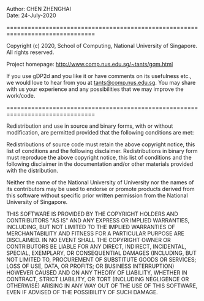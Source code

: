 Author: CHEN ZHENGHAI  
Date:   24-July-2020

===============================================================================

Copyright (c) 2020, School of Computing, National University of Singapore.  
All rights reserved.

Project homepage: http://www.comp.nus.edu.sg/~tants/gqm.html

If you use gDP2d and you like it or have comments on its usefulness etc., we 
would love to hear from you at <tants@comp.nus.edu.sg>. You may share with us
your experience and any possibilities that we may improve the work/code.

===============================================================================

Redistribution and use in source and binary forms, with or without modification,
are permitted provided that the following conditions are met:

Redistributions of source code must retain the above copyright notice, this list of
conditions and the following disclaimer. Redistributions in binary form must reproduce
the above copyright notice, this list of conditions and the following disclaimer
in the documentation and/or other materials provided with the distribution. 

Neither the name of the National University of University nor the names of its contributors
may be used to endorse or promote products derived from this software without specific
prior written permission from the National University of Singapore. 

THIS SOFTWARE IS PROVIDED BY THE COPYRIGHT HOLDERS AND CONTRIBUTORS "AS IS" AND ANY
EXPRESS OR IMPLIED WARRANTIES, INCLUDING, BUT NOT LIMITED TO THE IMPLIED WARRANTIES 
OF MERCHANTABILITY AND FITNESS FOR A PARTICULAR PURPOSE ARE DISCLAIMED. IN NO EVENT
SHALL THE COPYRIGHT OWNER OR CONTRIBUTORS BE LIABLE FOR ANY DIRECT, INDIRECT,
INCIDENTAL, SPECIAL, EXEMPLARY, OR CONSEQUENTIAL DAMAGES (INCLUDING, BUT NOT LIMITED
TO, PROCUREMENT OF SUBSTITUTE  GOODS OR SERVICES; LOSS OF USE, DATA, OR PROFITS; OR
BUSINESS INTERRUPTION) HOWEVER CAUSED AND ON ANY THEORY OF LIABILITY, WHETHER IN
CONTRACT, STRICT LIABILITY, OR TORT (INCLUDING NEGLIGENCE OR OTHERWISE) ARISING IN
ANY WAY OUT OF THE USE OF THIS SOFTWARE, EVEN IF ADVISED OF THE POSSIBILITY OF SUCH
DAMAGE.
